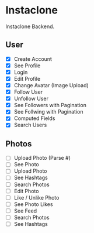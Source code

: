 # Instaclone

Instaclone Backend.

## User

- [x] Create Account
- [x] See Profile
- [x] Login
- [x] Edit Profile
- [x] Change Avatar (Image Upload)
- [x] Follow User
- [x] Unfollow User
- [x] See Followers with Pagination
- [x] See Follwing with Pagination
- [x] Computed Fields
- [x] Search Users

## Photos

- [ ] Upload Photo (Parse #)
- [ ] See Photo
- [ ] Upload Photo
- [ ] See Hashtags
- [ ] Search Photos
- [ ] Edit Photo
- [ ] Like / Unlike Photo
- [ ] See Photo Likes
- [ ] See Feed
- [ ] Search Photos
- [ ] See Hashtags
